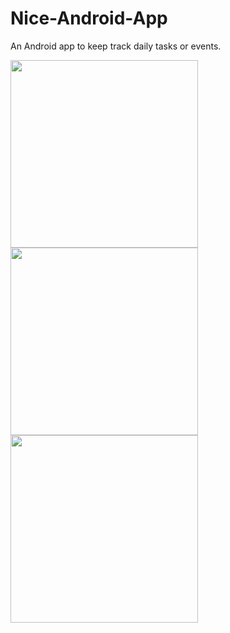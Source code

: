 # Nice-Android-App

An Android app to keep track daily tasks or events.



<img src="https://github.com/georgemathewk/Nice-Android-App/blob/main/Screenshots/phone_1.jpg" width="300" />    <img src="https://github.com/georgemathewk/Nice-Android-App/blob/main/Screenshots/phone_2.jpg" width="300" />    <img src="https://github.com/georgemathewk/Nice-Android-App/blob/main/Screenshots/phone_3.jpg" width="300" />


